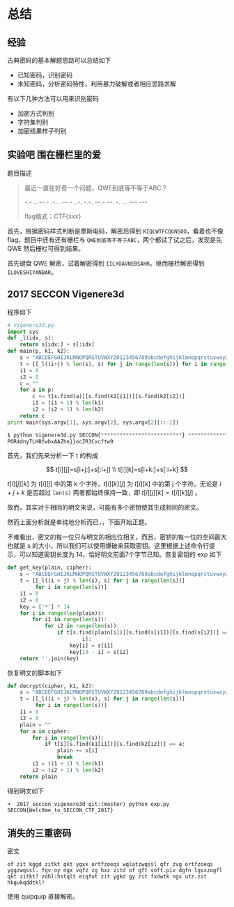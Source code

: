 # 总结

## 经验

古典密码的基本解题思路可以总结如下

- 已知密码，识别密码
- 未知密码，分析密码特性，利用暴力破解或者相应思路求解

有以下几种方法可以用来识别密码

- 加密方式判别
- 字符集判别
- 加密结果样子判别

## 实验吧 围在栅栏里的爱

题目描述

> 最近一直在好奇一个问题，QWE到底等不等于ABC？
>
> -.- .. --.- .-.. .-- - ..-. -.-. --.- --. -. ... --- ---
>
> flag格式：CTF{xxx}

首先，根据密码样式判断是摩斯电码，解密后得到 `KIQLWTFCQGNSOO`，看着也不像 flag，题目中还有还有栅栏与 `QWE到底等不等于ABC`，两个都试了试之后，发现是先 QWE 然后栅栏可得到结果。  

首先键盘 QWE 解密，试着解密得到 `IILYOAVNEBSAHR`。继而栅栏解密得到 `ILOVESHIYANBAR`。

## 2017 SECCON Vigenere3d

程序如下

```python
# Vigenere3d.py
import sys
def _l(idx, s):
    return s[idx:] + s[:idx]
def main(p, k1, k2):
    s = "ABCDEFGHIJKLMNOPQRSTUVWXYZ0123456789abcdefghijklmnopqrstuvwxyz_{}"
    t = [[_l((i+j) % len(s), s) for j in range(len(s))] for i in range(len(s))]
    i1 = 0
    i2 = 0
    c = ""
    for a in p:
        c += t[s.find(a)][s.find(k1[i1])][s.find(k2[i2])]
        i1 = (i1 + 1) % len(k1)
        i2 = (i2 + 1) % len(k2)
    return c
print main(sys.argv[1], sys.argv[2], sys.argv[2][::-1])

$ python Vigenere3d.py SECCON{**************************} **************
POR4dnyTLHBfwbxAAZhe}}ocZR3Cxcftw9
```

首先，我们先来分析一下 t 的构成

$$
t[i][j]=s[i+j:]+s[:i+j] \\
t[i][k]=s[i+k:]+s[:i+k]
$$

$t[i][j][k]$ 为 $t[i][j]$ 中的第 k 个字符，$t[i][k][j]$ 为 $t[i][k]$ 中的第 j 个字符。无论是 $i+j+k$ 是否超过 `len(s)` 两者都始终保持一致，即 $t[i][j][k]=t[i][k][j]$ 。

故而，其实对于相同的明文来说，可能有多个密钥使其生成相同的密文。

然而上面分析就是单纯地分析而已，，下面开始正题。

不难看出，密文的每一位只与明文的相应位相关，而且，密钥的每一位的空间最大也就是 s 的大小，所以我们可以使用爆破来获取密钥。这里根据上述命令行提示，可以知道密钥长度为 14，恰好明文前面7个字节已知。恢复密钥的 exp 如下

```python
def get_key(plain, cipher):
    s = "ABCDEFGHIJKLMNOPQRSTUVWXYZ0123456789abcdefghijklmnopqrstuvwxyz_{}"
    t = [[_l((i + j) % len(s), s) for j in range(len(s))]
         for i in range(len(s))]
    i1 = 0
    i2 = 0
    key = ['*'] * 14
    for i in range(len(plain)):
        for i1 in range(len(s)):
            for i2 in range(len(s)):
                if t[s.find(plain[i])][s.find(s[i1])][s.find(s[i2])] == cipher[
                        i]:
                    key[i] = s[i1]
                    key[13 - i] = s[i2]
    return ''.join(key)
```

恢复明文的脚本如下

```python
def decrypt(cipher, k1, k2):
    s = "ABCDEFGHIJKLMNOPQRSTUVWXYZ0123456789abcdefghijklmnopqrstuvwxyz_{}"
    t = [[_l((i + j) % len(s), s) for j in range(len(s))]
         for i in range(len(s))]
    i1 = 0
    i2 = 0
    plain = ""
    for a in cipher:
        for i in range(len(s)):
            if t[i][s.find(k1[i1])][s.find(k2[i2])] == a:
                plain += s[i]
                break
        i1 = (i1 + 1) % len(k1)
        i2 = (i2 + 1) % len(k2)
    return plain
```

得到明文如下

```shell
➜  2017_seccon_vigenere3d git:(master) python exp.py
SECCON{Welc0me_to_SECCON_CTF_2017}
```
## 消失的三重密码

密文
```
of zit kggd zitkt qkt ygxk ortfzoeqs wqlatzwqssl qfr zvg ortfzoeqs yggzwqssl. fgv oy ngx vqfz zg hxz zitd of gft soft.piv dgfn lgsxzogfl qkt zitkt? zohl:hstqlt eiqfut zit ygkd gy zit fxdwtk ngx utz.zit hkgukqddtkl!
```

使用 quipquip 直接解密。
